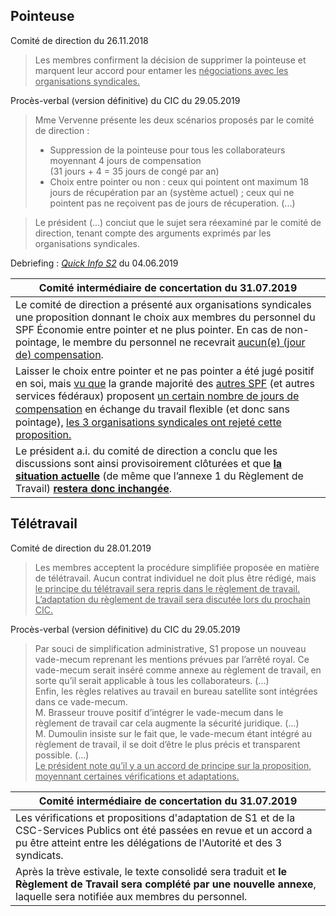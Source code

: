 <link rel="stylesheet" href="S2.css">
<link rel="stylesheet" href="foghorn2.css">

## Pointeuse

Comité de direction du 26.11.2018

> Les membres confirment la décision de supprimer la pointeuse et marquent leur accord pour entamer les <u>négociations avec les organisations syndicales.</u>  


Procès-verbal (version définitive) du CIC du 29.05.2019

> Mme Vervenne présente les deux scénarios proposés par le comité de direction :  
> * Suppression de la pointeuse pour tous les collaborateurs moyennant 4 jours de compensation<br>(31 jours + 4 = 35 jours de congé par an)  
> * Choix entre pointer ou non : ceux qui pointent ont maximum 18 jours de récupération par an (système actuel) ; ceux qui ne pointent pas ne reçoivent pas de jours de récuperation. (...)  

> Le président (...) conciut que le sujet sera réexaminé par le comité de direction, tenant compte des arguments exprimés par les organisations syndicales.


Debriefing : [*Quick Info S2*](https://newdevprojects.github.io/publicinfo/S2/20190604_CIC.html) du 04.06.2019


| Comité intermédiaire de concertation du 31.07.2019 |
| --- |
| Le comité de direction a présenté aux organisations syndicales une proposition donnant le choix aux membres du personnel du SPF &Eacute;conomie entre pointer et ne plus pointer. En cas de non-pointage, le membre du personnel ne recevrait <u>aucun(e) (jour de) compensation</u>. |
| Laisser le choix entre pointer et ne pas pointer a été jugé positif en soi, mais <u>vu que</u> la grande majorité des <u>autres SPF</u> (et autres services fédéraux) proposent <u>un certain nombre de jours de compensation</u> en échange du travail ﬂexible (et donc sans pointage), <u>les 3 organisations syndicales ont rejeté cette proposition.</u> |
| Le président a.i. du comité de direction a conclu que les discussions sont ainsi provisoirement clôturées et que <u><b>la situation actuelle</b></u> (de même que l’annexe 1 du Règlement de Travail) <u><b>restera donc inchangée</b></u>. |


## Télétravail

Comité de direction du 28.01.2019

> Les membres acceptent la procédure simplifiée proposée en matière de télétravail. Aucun contrat individuel ne doit plus être rédigé, mais <u>le principe du télétravail sera repris dans le règlement de travail. L’adaptation du règlement de travail sera discutée lors du prochain CIC.</u> 

Procès-verbal (version définitive) du CIC du 29.05.2019

> Par souci de simplification administrative, S1 propose un nouveau vade-mecum reprenant les mentions prévues par l’arrêté royal. Ce vade-mecum serait inséré comme annexe au règlement de travail, en sorte qu’il serait applicable à tous les collaborateurs. (...)  
> Enfin, les règles relatives au travail en bureau satellite sont intégrées dans ce vade-mecum.  
> M. Brasseur trouve positif d’intégrer le vade-mecum dans le règlement de travail car cela augmente la sécurité juridique. (...)  
> M. Dumoulin insiste sur le fait que, le vade-mecum étant intégré au règlement de travail, il se doit d’être le plus précis et transparent possible. (...)  
> <u>Le président note qu’il y a un accord de principe sur la proposition, moyennant certaines vérifications et adaptations.</u>


| Comité intermédiaire de concertation du 31.07.2019 |
| --- |
| Les vérifications et propositions d'adaptation de S1 et de la CSC-Services Publics ont été passées en revue et un accord a pu être atteint entre les délégations de l'Autorité et des 3 syndicats. |
| Après la trève estivale,  le texte consolidé sera traduit et <b>le Règlement de Travail sera complété par une nouvelle annexe</b>, laquelle sera notifiée aux membres du personnel. |

